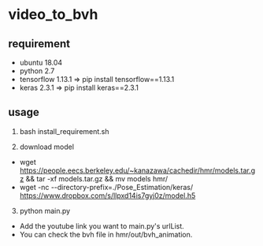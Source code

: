# video_to_bvh

## requirement

* ubuntu 18.04
* python 2.7
* tensorflow 1.13.1 => pip install tensorflow==1.13.1
* keras 2.3.1 => pip install keras==2.3.1

## usage

1. bash install_requirement.sh

2. download model
* wget https://people.eecs.berkeley.edu/~kanazawa/cachedir/hmr/models.tar.gz && tar -xf models.tar.gz && mv models hmr/
* wget -nc --directory-prefix=./Pose_Estimation/keras/ 		https://www.dropbox.com/s/llpxd14is7gyj0z/model.h5

3. python main.py
* Add the youtube link you want to main.py's urlList.
* You can check the bvh file in hmr/out/bvh_animation.